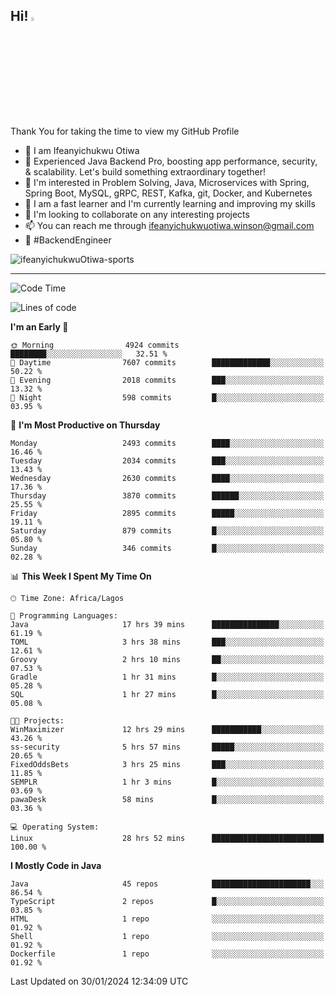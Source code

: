 <!-- BLOG-POST-LIST:START --><!-- BLOG-POST-LIST:END -->

## Hi! <img src="https://media.giphy.com/media/hvRJCLFzcasrR4ia7z/giphy.gif" width="4%"> 

Thank You for taking the time to view my GitHub Profile

- 👋 I am Ifeanyichukwu Otiwa
- 🚀 Experienced Java Backend Pro, boosting app performance, security, & scalability. Let's build something extraordinary together!
- 👀 I'm interested in Problem Solving, Java, Microservices with Spring, Spring Boot, MySQL, gRPC, REST, Kafka, git, Docker, and Kubernetes
- 🌱 I am a fast learner and I'm currently learning and improving my skills
- 💞️ I'm looking to collaborate on any interesting projects
- 📫 You can reach me through ifeanyichukwuotiwa.winson@gmail.com
- 🚀 #BackendEngineer

<p align="left" marginTop="10px"> <img src="https://komarev.com/ghpvc/?username=ifeanyichukwuOtiwa-sports&label=Profile%20views&color=0e75b6&style=for-the-badge" alt="ifeanyichukwuOtiwa-sports" /> </p>

***

<!--START_SECTION:waka-->
![Code Time](http://img.shields.io/badge/Code%20Time-2%2C182%20hrs%2021%20mins-blue)

![Lines of code](https://img.shields.io/badge/From%20Hello%20World%20I%27ve%20Written-4.8%20million%20lines%20of%20code-blue)

**I'm an Early 🐤** 

```text
🌞 Morning                4924 commits        ████████░░░░░░░░░░░░░░░░░   32.51 % 
🌆 Daytime                7607 commits        █████████████░░░░░░░░░░░░   50.22 % 
🌃 Evening                2018 commits        ███░░░░░░░░░░░░░░░░░░░░░░   13.32 % 
🌙 Night                  598 commits         █░░░░░░░░░░░░░░░░░░░░░░░░   03.95 % 
```
📅 **I'm Most Productive on Thursday** 

```text
Monday                   2493 commits        ████░░░░░░░░░░░░░░░░░░░░░   16.46 % 
Tuesday                  2034 commits        ███░░░░░░░░░░░░░░░░░░░░░░   13.43 % 
Wednesday                2630 commits        ████░░░░░░░░░░░░░░░░░░░░░   17.36 % 
Thursday                 3870 commits        ██████░░░░░░░░░░░░░░░░░░░   25.55 % 
Friday                   2895 commits        █████░░░░░░░░░░░░░░░░░░░░   19.11 % 
Saturday                 879 commits         █░░░░░░░░░░░░░░░░░░░░░░░░   05.80 % 
Sunday                   346 commits         █░░░░░░░░░░░░░░░░░░░░░░░░   02.28 % 
```


📊 **This Week I Spent My Time On** 

```text
🕑︎ Time Zone: Africa/Lagos

💬 Programming Languages: 
Java                     17 hrs 39 mins      ███████████████░░░░░░░░░░   61.19 % 
TOML                     3 hrs 38 mins       ███░░░░░░░░░░░░░░░░░░░░░░   12.61 % 
Groovy                   2 hrs 10 mins       ██░░░░░░░░░░░░░░░░░░░░░░░   07.53 % 
Gradle                   1 hr 31 mins        █░░░░░░░░░░░░░░░░░░░░░░░░   05.28 % 
SQL                      1 hr 27 mins        █░░░░░░░░░░░░░░░░░░░░░░░░   05.08 % 

🐱‍💻 Projects: 
WinMaximizer             12 hrs 29 mins      ███████████░░░░░░░░░░░░░░   43.26 % 
ss-security              5 hrs 57 mins       █████░░░░░░░░░░░░░░░░░░░░   20.65 % 
FixedOddsBets            3 hrs 25 mins       ███░░░░░░░░░░░░░░░░░░░░░░   11.85 % 
SEMPLR                   1 hr 3 mins         █░░░░░░░░░░░░░░░░░░░░░░░░   03.69 % 
pawaDesk                 58 mins             █░░░░░░░░░░░░░░░░░░░░░░░░   03.36 % 

💻 Operating System: 
Linux                    28 hrs 52 mins      █████████████████████████   100.00 % 
```

**I Mostly Code in Java** 

```text
Java                     45 repos            ██████████████████████░░░   86.54 % 
TypeScript               2 repos             █░░░░░░░░░░░░░░░░░░░░░░░░   03.85 % 
HTML                     1 repo              ░░░░░░░░░░░░░░░░░░░░░░░░░   01.92 % 
Shell                    1 repo              ░░░░░░░░░░░░░░░░░░░░░░░░░   01.92 % 
Dockerfile               1 repo              ░░░░░░░░░░░░░░░░░░░░░░░░░   01.92 % 
```




 Last Updated on 30/01/2024 12:34:09 UTC
<!--END_SECTION:waka-->

<!--
<p align="center">
![trophy](https://github-profile-trophy.vercel.app/?username=ifeanyichukwuOtiwa-sports&theme=onedark) (https://github.com/ryo-ma/github-profile-trophy)
</p>
-->

<!---
ifeanyi-otiwa/ifeanyi-otiwa is a ✨ special ✨ repository because its `README.md` (this file) appears on your GitHub profile.
You can click the Preview link to take a look at your changes.
--->

